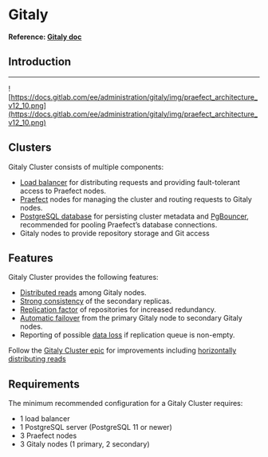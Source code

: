 # Gitaly

**Reference: [Gitaly doc](https://docs.gitlab.com/ee/administration/gitaly/index.html)**

## Introduction

---

![https://docs.gitlab.com/ee/administration/gitaly/img/praefect_architecture_v12_10.png](https://docs.gitlab.com/ee/administration/gitaly/img/praefect_architecture_v12_10.png)

## Clusters

Gitaly Cluster consists of multiple components:

-   [Load balancer](https://docs.gitlab.com/ee/administration/gitaly/praefect.html#load-balancer) for distributing requests and providing fault-tolerant access to Praefect nodes.
-   [Praefect](https://docs.gitlab.com/ee/administration/gitaly/praefect.html#praefect) nodes for managing the cluster and routing requests to Gitaly nodes.
-   [PostgreSQL database](https://docs.gitlab.com/ee/administration/gitaly/praefect.html#postgresql) for persisting cluster metadata and [PgBouncer](https://docs.gitlab.com/ee/administration/gitaly/praefect.html#use-pgbouncer), recommended for pooling Praefect’s database connections.
-   Gitaly nodes to provide repository storage and Git access

## Features

Gitaly Cluster provides the following features:

-   [Distributed reads](https://docs.gitlab.com/ee/administration/gitaly/index.html#distributed-reads) among Gitaly nodes.
-   [Strong consistency](https://docs.gitlab.com/ee/administration/gitaly/index.html#strong-consistency) of the secondary replicas.
-   [Replication factor](https://docs.gitlab.com/ee/administration/gitaly/index.html#replication-factor) of repositories for increased redundancy.
-   [Automatic failover](https://docs.gitlab.com/ee/administration/gitaly/praefect.html#automatic-failover-and-primary-election-strategies) from the primary Gitaly node to secondary Gitaly nodes.
-   Reporting of possible [data loss](https://docs.gitlab.com/ee/administration/gitaly/praefect.html#check-for-data-loss) if replication queue is non-empty.

Follow the [Gitaly Cluster epic](https://gitlab.com/groups/gitlab-org/-/epics/1489) for improvements including [horizontally distributing reads](https://gitlab.com/groups/gitlab-org/-/epics/2013)

## Requirements

The minimum recommended configuration for a Gitaly Cluster requires:

-   1 load balancer
-   1 PostgreSQL server (PostgreSQL 11 or newer)
-   3 Praefect nodes
-   3 Gitaly nodes (1 primary, 2 secondary)